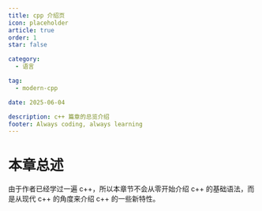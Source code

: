 ```yaml
---
title: cpp 介绍页
icon: placeholder
article: true
order: 1
star: false

category:
  - 语言

tag:
  - modern-cpp

date: 2025-06-04

description: c++ 篇章的总览介绍
footer: Always coding, always learning
---
```


<!-- more -->

# 本章总述

由于作者已经学过一遍 c++，所以本章节不会从零开始介绍 c++ 的基础语法，而是从现代 c++ 的角度来介绍 c++ 的一些新特性。
